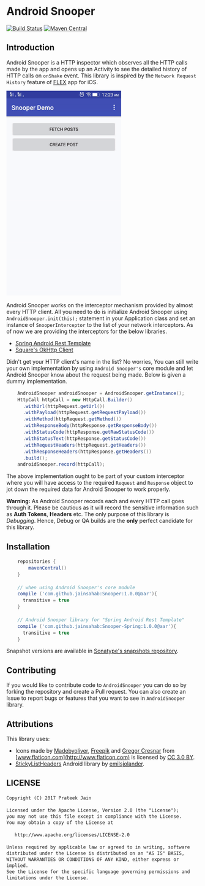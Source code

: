# Android Snooper

[![Build Status](https://travis-ci.org/jainsahab/AndroidSnooper.svg?branch=master)](https://travis-ci.org/jainsahab/AndroidSnooper) [![Maven Central](https://img.shields.io/maven-central/v/com.github.jainsahab/Snooper.svg)](https://mvnrepository.com/artifact/com.github.jainsahab/Snooper)

## Introduction
Android Snooper is a HTTP inspector which observes all the HTTP calls made by the app and opens up an Activity to see the detailed history of HTTP calls on `onShake` event. This library is inspired by the `Network Request History` feature of [FLEX](https://github.com/Flipboard/FLEX) app for iOS.

![Snooper](assets/snooper_demo.gif)

Android Snooper works on the interceptor mechanism provided by almost every HTTP client. All you need to do is initialize Android Snooper using `AndroidSnooper.init(this);` statement in your Application class and set an instance of `SnooperInterceptor` to the list of your network interceptors.
As of now we are providing the interceptors for the below libraries.

* [Spring Android Rest Template](http://projects.spring.io/spring-android/)
* [Square's OkHttp Client](https://github.com/square/okhttp)

Didn't get your HTTP client's name in the list? No worries, You can still write your own implementation by using `Android Snooper's` core module and let Android Snooper know about the request being made. Below is given a dummy implementation.
```java
    AndroidSnooper androidSnooper = AndroidSnooper.getInstance();
    HttpCall httpCall = new HttpCall.Builder()
      .withUrl(httpRequest.getUrl())
      .withPayload(httpRequest.getRequestPayload())
      .withMethod(httpRequest.getMethod())
      .withResponseBody(httpResponse.getResponseBody())
      .withStatusCode(httpResponse.getRawStatusCode())
      .withStatusText(httpResponse.getStatusCode())
      .withRequestHeaders(httpRequest.getHeaders())
      .withResponseHeaders(httpResponse.getHeaders())
      .build();
    androidSnooper.record(httpCall);
```
The above implementation ought to be part of your custom interceptor where you will have access to the required `Request` and `Response` object to jot down the required data for Android Snooper to work properly.

**Warning:** As Android Snooper records each and every HTTP call goes through it. Please be cautious as it will record the sensitive information such as **Auth Tokens**, **Headers** etc. The only purpose of this library is *Debugging*. Hence, Debug or QA builds are the **only** perfect candidate for this library.

## Installation
```groovy
    repositories {
        mavenCentral()
    }

    // when using Android Snooper's core module
    compile ('com.github.jainsahab:Snooper:1.0.0@aar'){
      transitive = true
    }

    // Android Snooper library for "Spring Android Rest Template"
    compile ('com.github.jainsahab:Snooper-Spring:1.0.0@aar'){
      transitive = true
    }
```
Snapshot versions are available in [Sonatype's snapshots repository](https://oss.sonatype.org/content/repositories/snapshots).

## Contributing
If you would like to contribute code to `AndroidSnooper` you can do so by forking the repository and create a Pull request. You can also create an Issue to report bugs or features that you want to see in `AndroidSnooper` library.

## Attributions
This library uses:
* Icons made by [Madebyoliver](http://www.flaticon.com/authors/madebyoliver), [Freepik](http://www.freepik.com) and [Gregor Cresnar](http://www.flaticon.com/authors/gregor-cresnar) from [www.flaticon.com](http://www.flaticon.com) is licensed by <a href="http://creativecommons.org/licenses/by/3.0/" title="Creative Commons BY 3.0" target="_blank">CC 3.0 BY</a>.
* [StickyListHeaders](https://github.com/emilsjolander/StickyListHeaders) Android library by [emilsjolander](https://github.com/emilsjolander).


LICENSE
-------

```LICENSE
Copyright (C) 2017 Prateek Jain

Licensed under the Apache License, Version 2.0 (the "License");
you may not use this file except in compliance with the License.
You may obtain a copy of the License at

   http://www.apache.org/licenses/LICENSE-2.0

Unless required by applicable law or agreed to in writing, software
distributed under the License is distributed on an "AS IS" BASIS,
WITHOUT WARRANTIES OR CONDITIONS OF ANY KIND, either express or implied.
See the License for the specific language governing permissions and
limitations under the License.
```